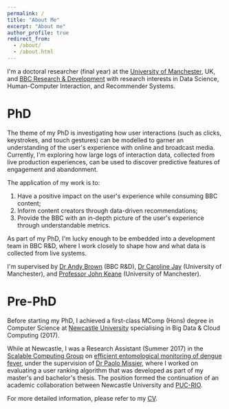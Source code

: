 ```yaml
---
permalink: /
title: "About Me"
excerpt: "About me"
author_profile: true
redirect_from: 
  - /about/
  - /about.html
---
```


I'm a doctoral researcher (final year) at the <a href="https://www.cs.manchester.ac.uk/">University of Manchester</a>, UK, and <a href="https://www.bbc.co.uk/rd">BBC Research & 
Development</a> with research interests in Data Science, Human-Computer Interaction, and Recommender Systems.

PhD
======

The theme of my PhD is investigating how user interactions (such as clicks, keystrokes, and
touch gestures) can be modelled to garner an understanding of the user's experience with online and broadcast media.
Currently, I'm exploring how large logs of interaction data, collected from live production
experiences, can be used to discover predictive features of engagement and abandonment. 

The application of my work is to: 

1. Have a positive impact on the user's experience while consuming BBC content; 
2. Inform content creators through data-driven recommendations; 
3. Provide the BBC with an in-depth picture of the user's experience through understandable metrics.

As part of my PhD, I'm lucky enough to be embedded into a development team in BBC R&D, where I 
work closely to shape how and what data is collected from live systems. 

I'm supervised by <a href="https://www.bbc.co.uk/rd/people/andy-brown">Dr Andy Brown</a> (BBC R&D), <a href="https://www.research.manchester.ac.uk/portal/caroline.jay.html">Dr Caroline Jay</a> (University of Manchester), and <a href="http://nactem.ac.uk/profile.php?member=jkeane">Professor John Keane</a> (University of Manchester).

Pre-PhD
=======

Before starting my PhD, I achieved a first-class MComp (Hons) degree in Computer Science at <a href="https://www.ncl.ac.uk/computing/">Newcastle University</a> specialising in Big Data & Cloud Computing (2017).  

While at Newcastle, I was a Research Assistant (Summer 2017) in the <a href="https://www.ncl.ac.uk/computing/research/groups/scalable/#about">Scalable Computing Group</a> on <a href="https://www.ncl.ac.uk/computing/research/projects/asoftwareinfrastructureforpromotingefficiententomologicalmonitoringofde.html">efficient entomological monitoring of dengue fever</a>, under the supervision of <a href="https://www.ncl.ac.uk/computing/people/profile/paolomissier.html#background">Dr Paolo Missier</a>, where I worked on evaluating a user ranking algorithm that was developed as part of my master's and bachelor's thesis. The position formed the continuation of an academic collaboration between Newcastle University and <a href="http://www.puc-rio.br/english/">PUC-RIO</a>.

For more detailed information, please refer to my <a href="https://www.dropbox.com/s/bmxvjozkmjw3e3b/cv_jonathan-carlton.pdf?dl=0">CV</a>. 
